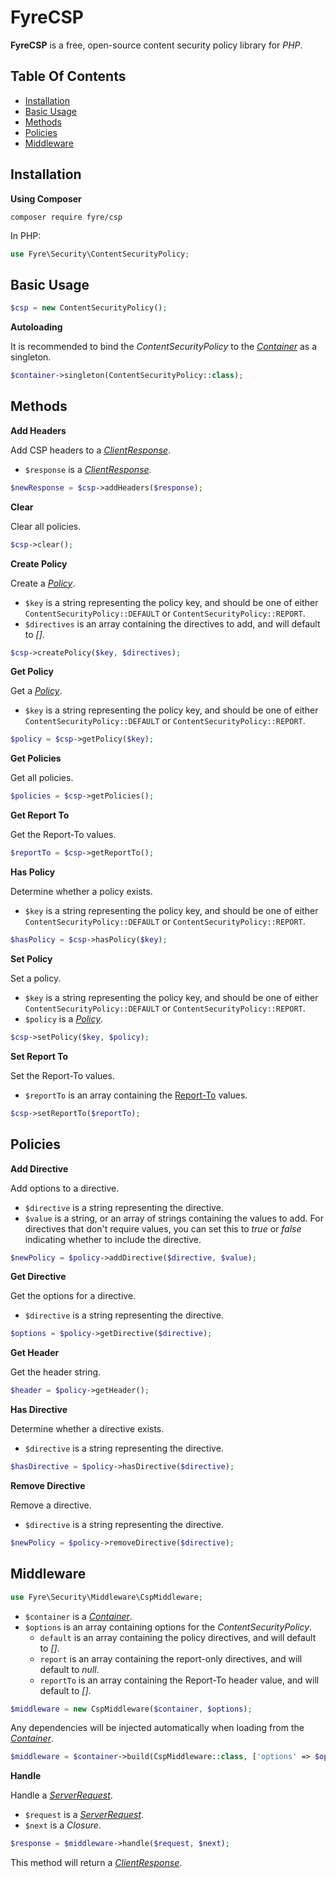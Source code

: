 # FyreCSP

**FyreCSP** is a free, open-source content security policy library for *PHP*.


## Table Of Contents
- [Installation](#installation)
- [Basic Usage](#basic-usage)
- [Methods](#methods)
- [Policies](#policies)
- [Middleware](#middleware)



## Installation

**Using Composer**

```
composer require fyre/csp
```

In PHP:

```php
use Fyre\Security\ContentSecurityPolicy;
```


## Basic Usage

```php
$csp = new ContentSecurityPolicy();
```

**Autoloading**

It is recommended to bind the *ContentSecurityPolicy* to the [*Container*](https://github.com/elusivecodes/FyreContainer) as a singleton.

```php
$container->singleton(ContentSecurityPolicy::class);
```


## Methods

**Add Headers**

Add CSP headers to a [*ClientResponse*](https://github.com/elusivecodes/FyreServer#client-responses).

- `$response` is a [*ClientResponse*](https://github.com/elusivecodes/FyreServer#client-responses).

```php
$newResponse = $csp->addHeaders($response);
```

**Clear**

Clear all policies.

```php
$csp->clear();
```

**Create Policy**

Create a [*Policy*](#policies).

- `$key` is a string representing the policy key, and should be one of either `ContentSecurityPolicy::DEFAULT` or `ContentSecurityPolicy::REPORT`.
- `$directives` is an array containing the directives to add, and will default to *[]*.

```php
$csp->createPolicy($key, $directives);
```

**Get Policy**

Get a [*Policy*](#policies).

- `$key` is a string representing the policy key, and should be one of either `ContentSecurityPolicy::DEFAULT` or `ContentSecurityPolicy::REPORT`.

```php
$policy = $csp->getPolicy($key);
```

**Get Policies**

Get all policies.

```php
$policies = $csp->getPolicies();
```

**Get Report To**

Get the Report-To values.

```php
$reportTo = $csp->getReportTo();
```

**Has Policy**

Determine whether a policy exists.

- `$key` is a string representing the policy key, and should be one of either `ContentSecurityPolicy::DEFAULT` or `ContentSecurityPolicy::REPORT`.

```php
$hasPolicy = $csp->hasPolicy($key);
```

**Set Policy**

Set a policy.

- `$key` is a string representing the policy key, and should be one of either `ContentSecurityPolicy::DEFAULT` or `ContentSecurityPolicy::REPORT`.
- `$policy` is a [*Policy*](#policies).

```php
$csp->setPolicy($key, $policy);
```

**Set Report To**

Set the Report-To values.

- `$reportTo` is an array containing the [Report-To](https://developer.mozilla.org/en-US/docs/Web/HTTP/Headers/Content-Security-Policy/report-to) values.

```php
$csp->setReportTo($reportTo);
```


## Policies

**Add Directive**

Add options to a directive.

- `$directive` is a string representing the directive.
- `$value` is a string, or an array of strings containing the values to add. For directives that don't require values, you can set this to *true* or *false* indicating whether to include the directive.

```php
$newPolicy = $policy->addDirective($directive, $value);
```

**Get Directive**

Get the options for a directive.

- `$directive` is a string representing the directive.

```php
$options = $policy->getDirective($directive);
```

**Get Header**

Get the header string.

```php
$header = $policy->getHeader();
```

**Has Directive**

Determine whether a directive exists.

- `$directive` is a string representing the directive.

```php
$hasDirective = $policy->hasDirective($directive);
```

**Remove Directive**

Remove a directive.

- `$directive` is a string representing the directive.

```php
$newPolicy = $policy->removeDirective($directive);
```


## Middleware

```php
use Fyre\Security\Middleware\CspMiddleware;
```

- `$container` is a [*Container*](https://github.com/elusivecodes/FyreContainer).
- `$options` is an array containing options for the *ContentSecurityPolicy*.
    - `default` is an array containing the policy directives, and will default to *[]*.
    - `report` is an array containing the report-only directives, and will default to *null*.
    - `reportTo` is an array containing the Report-To header value, and will default to *[]*.

```php
$middleware = new CspMiddleware($container, $options);
```

Any dependencies will be injected automatically when loading from the [*Container*](https://github.com/elusivecodes/FyreContainer).

```php
$middleware = $container->build(CspMiddleware::class, ['options' => $options]);
```

**Handle**

Handle a [*ServerRequest*](https://github.com/elusivecodes/FyreServer#server-requests).

- `$request` is a [*ServerRequest*](https://github.com/elusivecodes/FyreServer#server-requests).
- `$next` is a *Closure*.

```php
$response = $middleware->handle($request, $next);
```

This method will return a [*ClientResponse*](https://github.com/elusivecodes/FyreServer#client-responses).